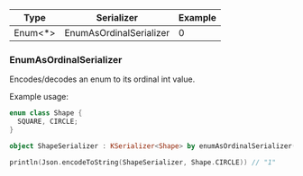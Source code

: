 | Type    | Serializer                  | Example |
|---------|-----------------------------|---------|
| Enum<*> | EnumAsOrdinalSerializer     | 0       |

### EnumAsOrdinalSerializer

Encodes/decodes an enum to its ordinal int value.

Example usage:

```kotlin
enum class Shape {
  SQUARE, CIRCLE;
}

object ShapeSerializer : KSerializer<Shape> by enumAsOrdinalSerializer()

println(Json.encodeToString(ShapeSerializer, Shape.CIRCLE)) // "1"
```
